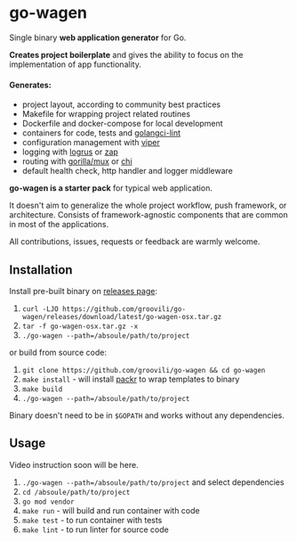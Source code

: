 # go-wagen
Single binary **web application generator** for Go. 

**Creates project boilerplate** and gives the ability to focus on the implementation of app functionality.

#### Generates:
 * project layout, according to community best practices
 * Makefile for wrapping project related routines 
 * Dockerfile and docker-compose for local development
 * containers for code, tests and [golangci-lint](https://github.com/golangci/golangci-lint)
 * configuration management with [viper](https://github.com/spf13/viper)
 * logging with [logrus](http://github.com/sirupsen/logrus) or [zap](https://github.com/uber-go/zap)
 * routing with [gorilla/mux](https://github.com/gorilla/mux) or [chi](github.com/go-chi/chi)
 * default health check, http handler and logger middleware
 
 **go-wagen is a starter pack** for typical web application. 
 
 It doesn't aim to generalize the whole project workflow, push framework, or architecture.
 Consists of framework-agnostic components that are common in most of the applications.
 
 All contributions, issues, requests or feedback are warmly welcome.
 
 ## Installation
 
 Install pre-built binary on [releases page](https://github.com/groovili/go-wagen/releases):
 
 1. `curl -LJO https://github.com/groovili/go-wagen/releases/download/latest/go-wagen-osx.tar.gz`
 2. `tar -f go-wagen-osx.tar.gz -x`
 2. `./go-wagen --path=/absoule/path/to/project`
 
 or build from source code:
 
 1. `git clone https://github.com/groovili/go-wagen && cd go-wagen`
 2. `make install` - will install [packr](https://github.com/gobuffalo/packr) to wrap templates to binary
 3. `make build`
 4. `./go-wagen --path=/absoule/path/to/project`
 
 Binary doesn't need to be in `$GOPATH` and works without any dependencies.
 
 ## Usage
 
 Video instruction soon will be here.
 
 1. `./go-wagen --path=/absoule/path/to/project` and select dependencies
 2. `cd /absoule/path/to/project`
 3. `go mod vendor`
 4. `make run` - will build and run container with code
 5. `make test` - to run container with tests
 6. `make lint` - to run linter for source code